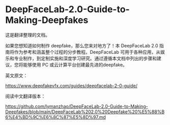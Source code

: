 # DeepFaceLab-2.0-Guide-to-Making-Deepfakes

这是翻译整理的文档。

如果您想知道如何制作 deepfake，那么您来对地方了！本 DeepFaceLab 2.0 指南将作为参考和涵盖整个过程的分步教程。DeepFaceLab 可用于各种应用，从娱乐和专业制作，到定制实施和深度学习研究。通过遵循本文档中列出的步骤和建议，您将能够使用 PC 或云计算平台创建最先进的deepfake。

英文原文：

https://www.deepfakevfx.com/guides/deepfacelab-2-0-guide/


阅读中文翻译版本：

https://github.com/lymanzhao/DeepFaceLab-2.0-Guide-to-Making-Deepfakes/blob/main/DeepFaceLab%202.0%20Deepfake%20%E5%88%B6%E4%BD%9C%E6%8C%87%E5%8D%97.md




